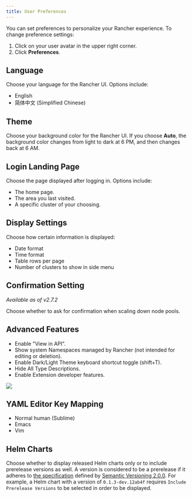 ```yaml
---
title: User Preferences
---
```


<head>
  <link rel="canonical" href="https://ranchermanager.docs.rancher.com/reference-guides/user-settings/user-preferences"/>
</head>

You can set preferences to personalize your Rancher experience. To change preference settings:

1. Click on your user avatar in the upper right corner.
1. Click **Preferences**.

## Language

Choose your language for the Rancher UI. Options include:

- English
- 简体中文 (Simplified Chinese)

## Theme

Choose your background color for the Rancher UI. If you choose **Auto**, the background color changes from light to dark at 6 PM, and then changes back at 6 AM.

## Login Landing Page

Choose the page displayed after logging in. Options include:

- The home page.
- The area you last visited.
- A specific cluster of your choosing.

## Display Settings

Choose how certain information is displayed:

- Date format
- Time format
- Table rows per page
- Number of clusters to show in side menu

## Confirmation Setting

_Available as of v2.7.2_

Choose whether to ask for confirmation when scaling down node pools.

## Advanced Features

- Enable "View in API".
- Show system Namespaces managed by Rancher (not intended for editing or deletion).
- Enable Dark/Light Theme keyboard shortcut toggle (shift+T).
- Hide All Type Descriptions.
- Enable Extension developer features.

![](/img/user-preferences-2-7.png)

## YAML Editor Key Mapping

- Normal human (Sublime)
- Emacs
- Vim

## Helm Charts

Choose whether to display released Helm charts only or to include prerelease versions as well. A version is considered to be a prerelease if it adheres to [the specification](https://semver.org/#spec-item-9) defined by [Semantic Versioning 2.0.0](https://semver.org/). For example, a Helm chart with a version of `0.1.3-dev.12ab4f` requires `Include Prerelease Versions` to be selected in order to be displayed.
